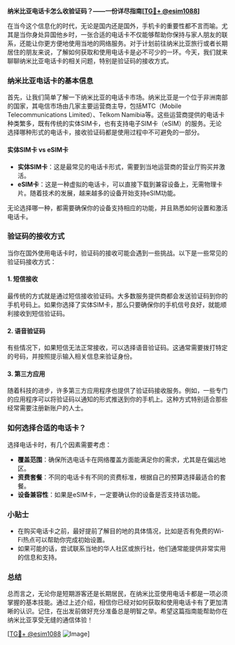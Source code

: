 **纳米比亚电话卡怎么收验证码？——一份详尽指南[[TG💪+ @esim1088](https://t.me/s/esim1088)]**

在当今这个信息化的时代，无论是国内还是国外，手机卡的重要性都不言而喻。尤其是当你身处异国他乡时，一张合适的电话卡不仅能够帮助你保持与家人朋友的联系，还能让你更方便地使用当地的网络服务。对于计划前往纳米比亚旅行或者长期居住的朋友来说，了解如何获取和使用电话卡是必不可少的一环。今天，我们就来聊聊纳米比亚电话卡的相关问题，特别是验证码的接收方式。

### 纳米比亚电话卡的基本信息

首先，让我们简单了解一下纳米比亚的电话卡市场。纳米比亚是一个位于非洲南部的国家，其电信市场由几家主要运营商主导，包括MTC（Mobile Telecommunications Limited）、Telkom Namibia等。这些运营商提供的电话卡种类繁多，既有传统的实体SIM卡，也有支持电子SIM卡（eSIM）的服务。无论选择哪种形式的电话卡，接收验证码都是使用过程中不可避免的一部分。

#### 实体SIM卡 vs eSIM卡

- **实体SIM卡**：这是最常见的电话卡形式，需要到当地运营商的营业厅购买并激活。
- **eSIM卡**：这是一种虚拟的电话卡，可以直接下载到兼容设备上，无需物理卡片。随着技术的发展，越来越多的设备开始支持eSIM功能。

无论选择哪一种，都需要确保你的设备支持相应的功能，并且熟悉如何设置和激活电话卡。

### 验证码的接收方式

当你在国外使用电话卡时，验证码的接收可能会遇到一些挑战。以下是一些常见的验证码接收方式：

#### 1. 短信接收

最传统的方式就是通过短信接收验证码。大多数服务提供商都会发送验证码到你的手机号码上。如果你选择了实体SIM卡，那么只要确保你的手机信号良好，就能顺利接收到短信验证码。

#### 2. 语音验证码

有些情况下，如果短信无法正常接收，可以选择语音验证码。这通常需要拨打特定的号码，并按照提示输入相关信息来验证身份。

#### 3. 第三方应用

随着科技的进步，许多第三方应用程序也提供了验证码接收服务。例如，一些专门的应用程序可以将验证码以通知的形式推送到你的手机上。这种方式特别适合那些经常需要注册新账户的人士。

### 如何选择合适的电话卡？

选择电话卡时，有几个因素需要考虑：

- **覆盖范围**：确保所选电话卡在网络覆盖方面能满足你的需求，尤其是在偏远地区。
- **资费套餐**：不同的电话卡有不同的资费标准，根据自己的预算选择最适合的套餐。
- **设备兼容性**：如果是eSIM卡，一定要确认你的设备是否支持该功能。

### 小贴士

- 在购买电话卡之前，最好提前了解目的地的具体情况，比如是否有免费的Wi-Fi热点可以帮助你完成初始设置。
- 如果可能的话，尝试联系当地的华人社区或旅行社，他们通常能提供非常实用的信息和支持。

### 总结

总而言之，无论你是短期游客还是长期居民，在纳米比亚使用电话卡都是一项必须掌握的基本技能。通过上述介绍，相信你已经对如何获取和使用电话卡有了更加清晰的认识。记住，在出发前做好充分准备总是明智之举。希望这篇指南能帮助你在纳米比亚享受无缝的通信体验！

[[TG💪+ @esim1088](https://t.me/s/esim1088) ![Image](https://i.postimg.cc/4NQfJmqS/Snipaste-2025-05-13-00-14-12.png)]